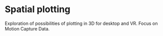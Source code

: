 # Spatial plotting
Exploration of possibilities of plotting in 3D for desktop and VR. Focus on Motion Capture Data.
